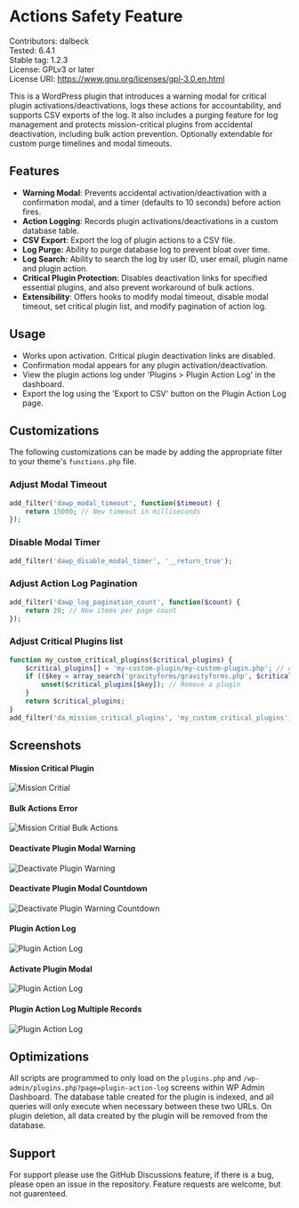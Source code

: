 
# Actions Safety Feature
Contributors: dalbeck\
Tested: 6.4.1\
Stable tag: 1.2.3\
License: GPLv3 or later\
License URI: https://www.gnu.org/licenses/gpl-3.0.en.html

This is a WordPress plugin that introduces a warning modal for critical plugin activations/deactivations, logs these actions for accountability, and supports CSV exports of the log. It also includes a purging feature for log management and protects mission-critical plugins from accidental deactivation, including bulk action prevention. Optionally extendable for custom purge timelines and modal timeouts.

## Features
- **Warning Modal**: Prevents accidental activation/deactivation with a confirmation modal, and a timer (defaults to 10 seconds) before action fires.
- **Action Logging**: Records plugin activations/deactivations in a custom database table.
- **CSV Export**: Export the log of plugin actions to a CSV file.
- **Log Purge:** Ability to purge database log to prevent bloat over time.
- **Log Search:** Ability to search the log by user ID, user email, plugin name and plugin action.
- **Critical Plugin Protection**: Disables deactivation links for specified essential plugins, and also prevent workaround of bulk actions.
- **Extensibility**: Offers hooks to modify modal timeout, disable modal timeout, set critical plugin list, and modify pagination of action log.

## Usage

- Works upon activation. Critical plugin deactivation links are disabled.
- Confirmation modal appears for any plugin activation/deactivation.
- View the plugin actions log under 'Plugins > Plugin Action Log' in the dashboard.
- Export the log using the 'Export to CSV' button on the Plugin Action Log page.

## Customizations
The following customizations can be made by adding the appropriate filter to your theme's `functions.php` file.

### Adjust Modal Timeout

```php
add_filter('dawp_modal_timeout', function($timeout) {
    return 15000; // New timeout in milliseconds
});
```

### Disable Modal Timer
```php
add_filter('dawp_disable_modal_timer', '__return_true');
```

### Adjust Action Log Pagination
```php
add_filter('dawp_log_pagination_count', function($count) {
    return 20; // New items per page count
});
```
### Adjust Critical Plugins list
```php
function my_custom_critical_plugins($critical_plugins) {
    $critical_plugins[] = 'my-custom-plugin/my-custom-plugin.php'; // Add a plugin
    if (($key = array_search('gravityforms/gravityforms.php', $critical_plugins)) !== false) {
        unset($critical_plugins[$key]); // Remove a plugin
    }
    return $critical_plugins;
}
add_filter('da_mission_critical_plugins', 'my_custom_critical_plugins');
```
## Screenshots

#### Mission Critical Plugin
![Mission Critial](screenshots/screenshot-mission-critical.png)

#### Bulk Actions Error
![Mission Critial Bulk Actions](screenshots/screenshot-bulk-action-error.png)

#### Deactivate Plugin Modal Warning
![Deactivate Plugin Warning](screenshots/screenshot-modal-deactivate-warning.png)

#### Deactivate Plugin Modal Countdown
![Deactivate Plugin Warning Countdown](screenshots/screenshot-modal-deactivate-countdown.png)

#### Plugin Action Log
![Plugin Action Log](screenshots/screenshot-plugin-action-log.png)

#### Activate Plugin Modal
![Plugin Action Log](screenshots/screenshot-modal-activate-plugin.png)

#### Plugin Action Log Multiple Records
![Plugin Action Log](screenshots/screenshot-plugin-action-log-multi.png)
## Optimizations

All scripts are programmed to only load on the `plugins.php` and `/wp-admin/plugins.php?page=plugin-action-log` screens within WP Admin Dashboard. The database table created for the plugin is indexed, and all queries will only execute when necessary between these two URLs. On plugin deletion, all data created by the plugin will be removed from the database.


## Support

For support please use the GitHub Discussions feature, if there is a bug, please open an issue in the repository. Feature requests are welcome, but not guarenteed.
